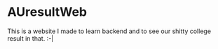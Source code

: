 # AUresultWeb
This is a website I made to learn backend and to see our shitty college result in that. :-|